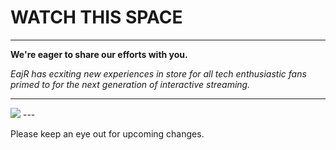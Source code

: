 # WATCH THIS SPACE

---

**We're eager to share our efforts with you.**  

*EajR has ecxiting new experiences in store for all tech enthusiastic fans primed to for the next generation of interactive streaming.*

---
<img src="https://docs.google.com/drawings/d/e/2PACX-1vQwBQJdVzXv1xL5niy_pzGvE3_XpZDHpe0-C5ljGhloZjG2IepOcpqS4ocj9vowPEulCen9IV4bYLzc/pub?w=960&h=720">
---


Please keep an eye out for upcoming changes.  
